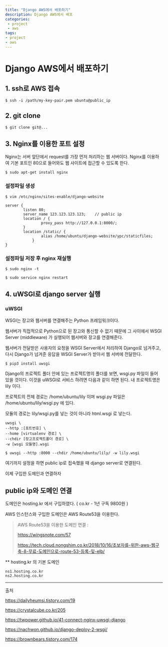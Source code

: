 ```yaml
---
title: "Django AWS에서 배포하기"
description: Django AWS에서 배포
categories:
 - project
 - aws
tags:
- project
- aws
---
```


# Django AWS에서 배포하기



## 1. ssh로 AWS 접속

~~~shell
$ ssh -i /path/my-key-pair.pem ubuntu@public_ip
~~~



## 2. git clone

~~~shell
$ git clone git@...
~~~



## 3. Nginx를 이용한 포트 설정

Nginx는 서버 앞단에서 request를 가장 먼저 처리하는 웹 서버이다.
Nginx를 이용하여 기본 포트인 80으로 들어와도 웹 사이트에 접근할 수 있도록 한다.

~~~shell
$ sudo apt-get install nginx
~~~



### 설정파일 생성

~~~shell
$ vim /etc/nginx/sites-enable/django-website

server {
		listen 80; 
		server_name 123.123.123.123;	// public ip 
		location / { 
				proxy_pass http://127.0.0.1:8000/; 
		} 
		location /static/ { 
				alias /home/ubuntu/django-website/ypc/staticfiles; 
			} 
}

~~~



### 설정파일 저장 후 nginx 재실행

~~~shell
$ sudo nginx -t

$ sudo service nginx restart
~~~



## 4. uWSGI로 django server 실행

### uWSGI

WSGI는 장고와 웹서버를 연결해주는 Python 프레임워크이다.

웹서버가 직접적으로 Python으로 된 장고와 통신할 수 없기 때문에 그 사이에서 WSGI Server (middleware) 가 실행되어 웹서버와 장고를 연결해준다.

웹서버가 전달받은 사용자의 요청을 WSGI Server에서 처리하여 Django로 넘겨주고, 다시 Django가 넘겨준 응답을  WSGI Server가 받아서 웹 서버에 전달한다.

~~~~shell
$ pip3 install uwsgi
~~~~



Django의 프로젝트 폴더 안에 있는 프로젝트명의 폴더를 보면, wsgi.py 파일이 들어 있을 것이다.
이것을 uWSGI로 서비스 하려면 다음과 같이 하면 된다.
내 프로젝트명은 lily 이다.

프로젝트의 전체 경로는 /home/ubuntu/lily 이며 wsgi.py 파일은 /home/ubuntu/lily/wsgi.py 에 있다.

모듈의 경로는 lily/wsgi.py를 넣는 것이 아니라 html.wsgi 로 넣는다. 

~~~
uwsgi \
--http :[포트번호] \
--home [virtualenv 경로] \
--chdir [장고프로젝트폴더 경로] \
-w [wsgi 모듈명].wsgi
~~~



~~~shell
$ uwsgi --http :8000 --chdir /home/ubuntu/lily/ -w lily.wsgi
~~~



여기까지 설정을 하면 public ip로 접속했을 때 django server로 연결된다.

이제 구입한 도메인과 연결하자

## public ip와 도메인 연결

도메인은 hosting.kr 에서 구입하였다. ( co.kr - 1년 구독 9800원 )

AWS 인스턴스와 구입한 도메인은 AWS Route53을 이용한다.

> AWS Route53을 이용한 도메인 연결 : 
>
> https://wingsnote.com/57
>
> https://tech.cloud.nongshim.co.kr/2018/10/16/초보자를-위한-aws-웹구축-8-무료-도메인으로-route-53-등록-및-elb/



** hosting.kr 의 기본 도메인

~~~
ns1.hosting.co.kr
ns2.hosting.co.kr
~~~



---

출처

https://dailyheumsi.tistory.com/19

https://crystalcube.co.kr/205

https://twpower.github.io/41-connect-nginx-uwsgi-django

https://nachwon.github.io/django-deploy-2-wsgi/

https://brownbears.tistory.com/174